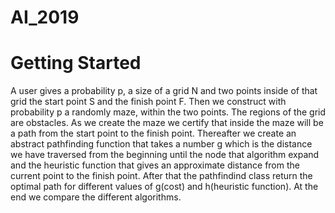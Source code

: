 # AI_2019
# Getting Started
A user gives a probability p, a size of a grid N and two points inside of that grid the start point S and the finish point F.
Then we construct with probability p a randomly maze, within the two points. The regions of the grid are obstacles. As we create the maze we certify that inside the maze will be a path from the start point to the finish point. Thereafter we create an abstract pathfinding function that takes a number g which is the distance we have traversed from the beginning until the node that algorithm expand and the heuristic function that gives an approximate distance from the current point to the finish point. After that the pathfindind class return the optimal path for different values of g(cost) and h(heuristic function). At the end we compare the different algorithms. 
